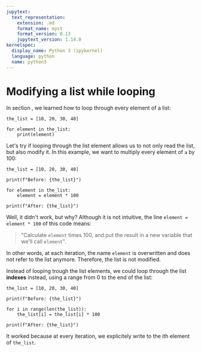 ```yaml
---
jupytext:
  text_representation:
    extension: .md
    format_name: myst
    format_version: 0.13
    jupytext_version: 1.14.0
kernelspec:
  display_name: Python 3 (ipykernel)
  language: python
  name: python3
---
```


# Modifying a list while looping

In section [](python_for.md), we learned how to loop through every element of a list:

```{code-cell} ipython3
the_list = [10, 20, 30, 40]

for element in the_list:
    print(element)
```

Let's try if looping through the list element allows us to not only read the list, but also modify it. In this example, we want to multiply every element of `a` by 100:

```{code-cell} ipython3
the_list = [10, 20, 30, 40]

print(f"Before: {the_list}")

for element in the_list:
    element = element * 100

print(f"After: {the_list}")
```

Well, it didn't work, but why? Although it is not intuitive, the line `element = element * 100` of this code means:

> "Calculate `element` times 100, and put the result in a new variable that we'll call `element`".
 
In other words, at each iteration, the name `element` is overwritten and does not refer to the list anymore. Therefore, the list is not modified.

Instead of looping trough the list elements, we could loop through the list **indexes** instead, using a range from 0 to the end of the list:

```{code-cell} ipython3
the_list = [10, 20, 30, 40]

print(f"Before: {the_list}")

for i in range(len(the_list)):
    the_list[i] = the_list[i] * 100

print(f"After: {the_list}")
```

It worked because at every iteration, we explicitely write to the ith element of `the_list`.

